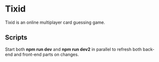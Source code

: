 # Tixid

Tixid is an online multiplayer card guessing game.

## Scripts

Start both **npm run dev** and **npm run dev2** in parallel to refresh both back-end and front-end parts on changes.
